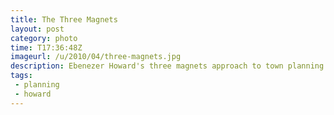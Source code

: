 ```yaml
---
title: The Three Magnets
layout: post
category: photo
time: T17:36:48Z
imageurl: /u/2010/04/three-magnets.jpg
description: Ebenezer Howard's three magnets approach to town planning. 
tags:
 - planning
 - howard
---
```

